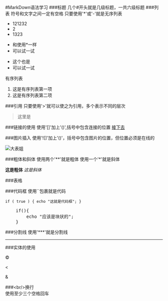 #MarkDown语法学习
###标题
几个#开头就是几级标题，一共六级标题
###列表
符号和文字之间一定有空格
只要使用'*'或'-'就是无序列表

* 121232
* 2
* 1323

+ 和使用*一样
+ 可以试一试

- 这个也是
- 可以试一试


有序列表

1. 这是有序列表第一项
2. 这是有序列表第二项 

###引用
只要使用'>'就可以使之为引用，多个表示不同的层次
>这里是

###链接的使用
使用'[]'加上'()',括号中包含连接的位置
[接下去](htttp://www.jiexiaqu.com)

###图片插入
使用'![]'加上'()'，括号中包含图片的位置，但位置必须是在线的

![大表姐](http://ww2.sinaimg.cn/mw690/6106a4f0gw1f48s0j36o6j20go0kgdie.jpg)

###粗体和斜体
使用两个'**'就是粗体
使用一个'*'就是斜体

**这是粗体**
*这是斜体*

###表格


###代码框
使用``包裹就是代码

`
	if ( true ) {
			echo "这就是代码框";
		}
`

<pre>
	if(){
		echo "应该是块状的";
	}
</pre>


###分割线
使用'***'就是分割线
***

###实体的使用

&copy;

&lt;

&amp;

###&lt;br/&gt;换行    
使用至少三个空格回车
